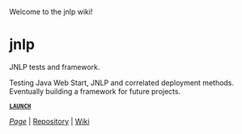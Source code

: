 Welcome to the jnlp wiki!

# jnlp

JNLP tests and framework.

Testing Java Web Start, JNLP and correlated deployment methods.
Eventually building a framework for future projects.

[**`LAUNCH`**](download/jnlp.jnlp)


[*Page*](https://cheuberger.github.io/jnlp/) |
[Repository](https://github.com/CHeuberger/jnlp) |
[Wiki](https://github.com/CHeuberger/jnlp/wiki)
